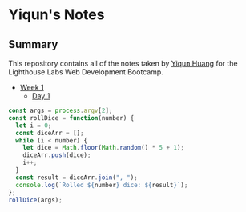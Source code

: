 # Yiqun's Notes

## Summary 

This repository contains all of the notes taken by [Yiqun Huang](https://github.com/yhuang82) for the Lighthouse Labs Web Development Bootcamp.

* [Week 1](/Week_1)
  * [Day 1](/Week_1/Day_1)


```javascript
const args = process.argv[2];
const rollDice = function(number) {
  let i = 0;
  const diceArr = [];
  while (i < number) {
    let dice = Math.floor(Math.random() * 5 + 1);
    diceArr.push(dice);
    i++;
  }
  const result = diceArr.join(", ");
  console.log(`Rolled ${number} dice: ${result}`);
};
rollDice(args);
```